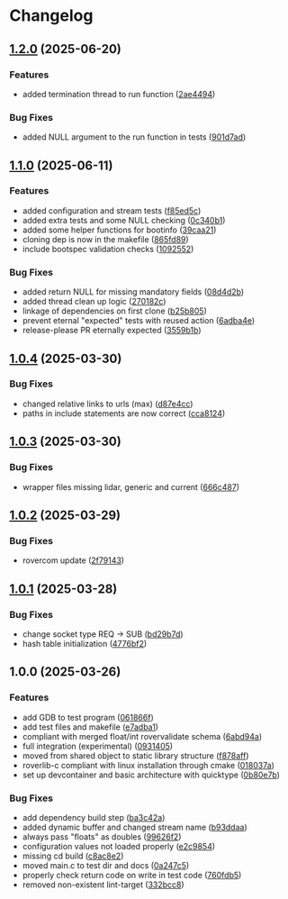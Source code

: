 # Changelog

## [1.2.0](https://github.com/VU-ASE/roverlib-c/compare/v1.1.0...v1.2.0) (2025-06-20)


### Features

* added termination thread to run function ([2ae4494](https://github.com/VU-ASE/roverlib-c/commit/2ae449456c5c5ce167bfb04e8a019464da2d1df1))


### Bug Fixes

* added NULL argument to the run function in tests ([901d7ad](https://github.com/VU-ASE/roverlib-c/commit/901d7adfc5083bc08654422daf883c556e77fce6))

## [1.1.0](https://github.com/VU-ASE/roverlib-c/compare/v1.0.4...v1.1.0) (2025-06-11)


### Features

* added configuration and stream tests ([f85ed5c](https://github.com/VU-ASE/roverlib-c/commit/f85ed5c3dfff70340c917a3af977825f8def1088))
* added extra tests and some NULL checking ([0c340b1](https://github.com/VU-ASE/roverlib-c/commit/0c340b1f45f158973262d1123b2a75e1727a9bc6))
* added some helper functions for bootinfo ([39caa21](https://github.com/VU-ASE/roverlib-c/commit/39caa2143e9d2285b4f605d45b8b737f6aff4175))
* cloning dep is now in the makefile ([865fd89](https://github.com/VU-ASE/roverlib-c/commit/865fd89744e38837b32d6040006ab34939f6d47b))
* include bootspec validation checks ([1092552](https://github.com/VU-ASE/roverlib-c/commit/10925523148c2a50c370e189ec6e4e874f17d605))


### Bug Fixes

* added return NULL for missing mandatory fields ([08d4d2b](https://github.com/VU-ASE/roverlib-c/commit/08d4d2b7d9cd66591d7ec6ba036fa6484d7f8079))
* added thread clean up logic ([270182c](https://github.com/VU-ASE/roverlib-c/commit/270182ca14ac6710a51ce14b6167fd6570cfce79))
* linkage of dependencies on first clone ([b25b805](https://github.com/VU-ASE/roverlib-c/commit/b25b8053aec7e9d1247a3b7dadd11662ae3e9104))
* prevent eternal "expected" tests with reused action ([6adba4e](https://github.com/VU-ASE/roverlib-c/commit/6adba4e7420d7af1f16fb16a0abeb344ef0d85c9))
* release-please PR eternally expected ([3559b1b](https://github.com/VU-ASE/roverlib-c/commit/3559b1bb75c531ea10669b73e6550f1b1927cd5b))

## [1.0.4](https://github.com/VU-ASE/roverlib-c/compare/v1.0.3...v1.0.4) (2025-03-30)


### Bug Fixes

* changed relative links to urls (max) ([d87e4cc](https://github.com/VU-ASE/roverlib-c/commit/d87e4cc523c86924a63b2cf242caede9ffe0dcf3))
* paths in include statements are now correct ([cca8124](https://github.com/VU-ASE/roverlib-c/commit/cca8124326b4f011780baccce8f06232e4539a39))

## [1.0.3](https://github.com/VU-ASE/roverlib-c/compare/v1.0.2...v1.0.3) (2025-03-30)


### Bug Fixes

* wrapper files missing lidar, generic and current ([666c487](https://github.com/VU-ASE/roverlib-c/commit/666c4877c52d7e82631c477fe0a47e4e860ac2d4))

## [1.0.2](https://github.com/VU-ASE/roverlib-c/compare/v1.0.1...v1.0.2) (2025-03-29)


### Bug Fixes

* rovercom update ([2f79143](https://github.com/VU-ASE/roverlib-c/commit/2f79143eac364159327182a58de09a7762eda0b8))

## [1.0.1](https://github.com/VU-ASE/roverlib-c/compare/v1.0.0...v1.0.1) (2025-03-28)


### Bug Fixes

* change socket type REQ -&gt; SUB ([bd29b7d](https://github.com/VU-ASE/roverlib-c/commit/bd29b7de0c9ac0ca4cbe49823efbb6e9cc846ae1))
* hash table initialization ([4776bf2](https://github.com/VU-ASE/roverlib-c/commit/4776bf23c372a1549f213c91a2543cc1b8513363))

## 1.0.0 (2025-03-26)


### Features

* add GDB to test program ([061866f](https://github.com/VU-ASE/roverlib-c/commit/061866f725c83de324ad1c5c6d5f7a7fd8d9252b))
* add test files and makefile ([e7adba1](https://github.com/VU-ASE/roverlib-c/commit/e7adba115afdc1adcc84852021ceefee892a48ee))
* compliant with merged float/int rovervalidate schema ([6abd94a](https://github.com/VU-ASE/roverlib-c/commit/6abd94a39f951d7b043fa1aeae0366adc2c1b16c))
* full integration (experimental) ([0931405](https://github.com/VU-ASE/roverlib-c/commit/0931405028871fc8ae50632e499d7ea46b48b5d7))
* moved from shared object to static library structure ([f878aff](https://github.com/VU-ASE/roverlib-c/commit/f878affc0b3aa6d88da588ee55b74acf6fa33625))
* roverlib-c compliant with linux installation through cmake ([018037a](https://github.com/VU-ASE/roverlib-c/commit/018037aabce6c52ab7c86362036dcca9ccddb951))
* set up devcontainer and basic architecture with quicktype ([0b80e7b](https://github.com/VU-ASE/roverlib-c/commit/0b80e7bee0e5e24fc1761852571eec8b6719ed12))


### Bug Fixes

* add dependency build step ([ba3c42a](https://github.com/VU-ASE/roverlib-c/commit/ba3c42a56b2b8b93d6bea34e4e3466fc1e613282))
* added dynamic buffer and changed stream name ([b93ddaa](https://github.com/VU-ASE/roverlib-c/commit/b93ddaa985ea77052a7b15408b92d9e5a0446b77))
* always pass "floats" as doubles ([99626f2](https://github.com/VU-ASE/roverlib-c/commit/99626f2717463b3e9985af2b0d25d7f26b47b472))
* configuration values not loaded properly ([e2c9854](https://github.com/VU-ASE/roverlib-c/commit/e2c985449288ba3e656c37a0b5073f2061510621))
* missing cd build ([c8ac8e2](https://github.com/VU-ASE/roverlib-c/commit/c8ac8e2f37540c976453fb933c26caae1e182181))
* moved main.c to test dir and docs ([0a247c5](https://github.com/VU-ASE/roverlib-c/commit/0a247c5a07befdf023f1a3d113716e2b023f90ef))
* properly check return code on write in test code ([760fdb5](https://github.com/VU-ASE/roverlib-c/commit/760fdb5b099bd38cc7dfcc9e712c8a955c6da8ea))
* removed non-existent lint-target ([332bcc8](https://github.com/VU-ASE/roverlib-c/commit/332bcc8fbf9db2dc65b2d18996f277d289c53956))
